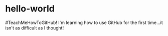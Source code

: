 # hello-world
#TeachMeHowToGitHub!
I'm learning how to use GitHub for the first time...it isn't as difficult as I thought!
